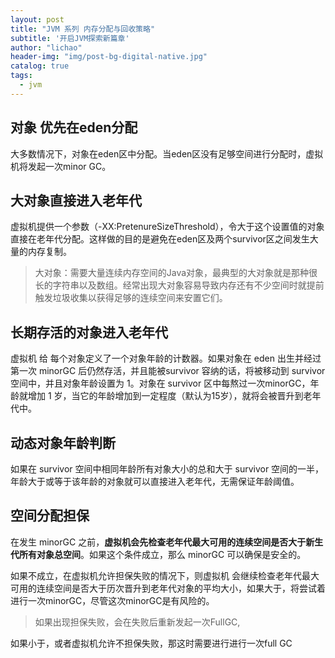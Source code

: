```yaml
---
layout: post
title: "JVM 系列 内存分配与回收策略"
subtitle: '开启JVM探索新篇章'
author: "lichao"
header-img: "img/post-bg-digital-native.jpg"
catalog: true
tags:
  - jvm
---
```



## 对象 优先在eden分配
大多数情况下，对象在eden区中分配。当eden区没有足够空间进行分配时，虚拟机将发起一次minor GC。

## 大对象直接进入老年代
虚拟机提供一个参数（-XX:PretenureSizeThreshold），令大于这个设置值的对象直接在老年代分配。这样做的目的是避免在eden区及两个survivor区之间发生大量的内存复制。

> 大对象：需要大量连续内存空间的Java对象，最典型的大对象就是那种很长的字符串以及数组。经常出现大对象容易导致内存还有不少空间时就提前触发垃圾收集以获得足够的连续空间来安置它们。

## 长期存活的对象进入老年代
虚拟机 给 每个对象定义了一个对象年龄的计数器。如果对象在 eden 出生并经过第一次 minorGC 后仍然存活，并且能被survivor 容纳的话，将被移动到 survivor 空间中，并且对象年龄设置为 1。对象在 survivor 区中每熬过一次minorGC，年龄就增加 1 岁，当它的年龄增加到一定程度（默认为15岁），就将会被晋升到老年代中。

## 动态对象年龄判断
如果在 survivor 空间中相同年龄所有对象大小的总和大于 survivor 空间的一半，年龄大于或等于该年龄的对象就可以直接进入老年代，无需保证年龄阈值。

## 空间分配担保
在发生 minorGC 之前，**虚拟机会先检查老年代最大可用的连续空间是否大于新生代所有对象总空间**。如果这个条件成立，那么 minorGC 可以确保是安全的。

如果不成立，在虚拟机允许担保失败的情况下，则虚拟机 会继续检查老年代最大可用的连续空间是否大于历次晋升到老年代对象的平均大小，如果大于，将尝试着进行一次minorGC，尽管这次minorGC是有风险的。
> 如果出现担保失败，会在失败后重新发起一次FullGC,

如果小于，或者虚拟机允许不担保失败，那这时需要进行进行一次full GC 